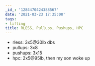 ```yaml
---
_id_: '1284470424388567'
date: '2021-03-23 17:35:00'
tags:
- lifting
title: RLESS, Pullups, Pushups, HPC
---
```


- rless: 3x5@30lb dbs
- pullups: 3x8
- pushups: 3x15
- hpc: 2x5@95lb, then my son woke up
